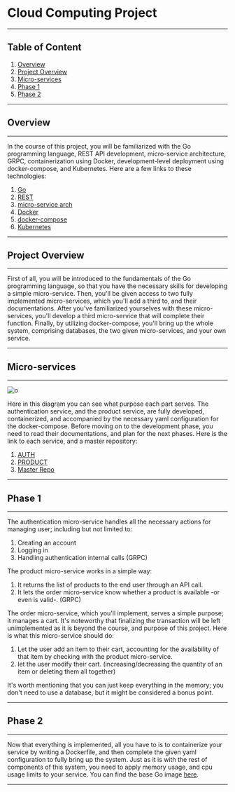 # Cloud Computing Project
---
## Table of Content
1. [Overview](https://github.com/cloud-1400-project/project/blob/main/README.md#overview)
2. [Project Overview](https://github.com/cloud-1400-project/project/blob/main/README.md#project-overview)
3. [Micro-services](https://github.com/cloud-1400-project/project/blob/main/README.md#micro-services)
4. [Phase 1](https://github.com/cloud-1400-project/project/blob/main/README.md#phase-1)
5. [Phase 2](https://github.com/cloud-1400-project/project/blob/main/README.md#phase-2)
---
## Overview
---
In the course of this project, you will be familiarized with the Go programming language, REST API development, micro-service architecture, GRPC, containerization using Docker, development-level deployment using docker-compose, and Kubernetes. Here are a few links to these technologies:
1. [Go](https://go.dev/)
2. [REST](https://restfulapi.net/)
3. [micro-service arch](https://microservices.io/)
4. [Docker](https://www.docker.com/)
5. [docker-compose](https://docs.docker.com/compose/)
6. [Kubernetes](https://kubernetes.io/)
---
## Project Overview
---
First of all, you will be introduced to the fundamentals of the Go programming language, so that you have the necessary skills for developing a simple micro-service. Then, you'll be given access to two fully implemented micro-services, which you'll add a third to, and their documentations. After you've familiarized yourselves with these micro-services, you'll develop a third micro-service that will complete their function. Finally, by utilizing docker-compose, you'll bring up the whole system, comprising databases, the two given micro-services, and your own service.

---
## Micro-services
---
![o](https://user-images.githubusercontent.com/64916254/203114001-4062b7f9-4b85-45ce-83f1-073a9f72fb99.png)

Here in this diagram you can see what purpose each part serves. The authentication service, and the product service, are fully developed, containerized, and accompanied by the necessary yaml configuration for the docker-compose. Before moving on to the development phase, you need to read their documentations, and plan for the next phases. Here is the link to each service, and a master repository:
1. [AUTH](https://github.com/toorajtaraz/gateguard)
2. [PRODUCT]()
3. [Master Repo]()
---
## Phase 1
---
The authentication micro-service handles all the necessary actions for managing user; including but not limited to:
1. Creating an account
2. Logging in
3. Handling authentication internal calls (GRPC)

The product micro-service works in a simple way:
1. It returns the list of products to the end user through an API call.
2. It lets the order micro-service know whether a product is available -or even is valid-. (GRPC)

The order micro-service, which you'll implement, serves a simple purpose; it manages a cart. It's noteworthy that finalizing the transaction will be left unimplemented as it is beyond the course, and purpose of this project. Here is what this micro-service should do:
1. Let the user add an item to their cart, accounting for the availability of that item by checking with the product micro-service.
2. let the user modify their cart. (increasing/decreasing the quantity of an item or deleting them all together)

It's worth mentioning that you can just keep everything in the memory; you don't need to use a database, but it might be considered a bonus point.

---
## Phase 2
---
Now that everything is implemented, all you have to is to containerize your service by writing a Dockerfile, and then complete the given yaml configuration to fully bring up the system. Just as it is with the rest of components of this system, you need to apply memory usage, and cpu usage limits to your service. You can find the base Go image [here](https://hub.docker.com/_/golang/).

--- 

